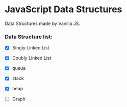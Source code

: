 # JavaScript Data Structures

Data Structures made by Vanilla JS.

### Data Structure list:

- [x] Singly Linked List
- [x] Doubly Linked List
- [x] queue
- [x] stack
- [x] heap
- [ ] Graph

